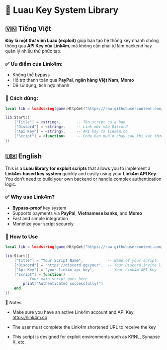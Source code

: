 # 🔐 Luau Key System Library

## 🇻🇳 Tiếng Việt

**Đây là một thư viện Luau (exploit)** giúp bạn tạo hệ thống key nhanh chóng thông qua **API Key của Link4m**, mà không cần phải tự làm backend hay quản lý nhiều thứ phức tạp.

### ✅ Ưu điểm của Link4m:
- Không thể bypass
- Hỗ trợ thanh toán qua **PayPal**, **ngân hàng Việt Nam**, **Momo**
- Dễ sử dụng, tích hợp nhanh

### 🚀 Cách dùng:

```lua
local lib = loadstring(game:HttpGet("https://raw.githubusercontent.com/Iamkhnah/authentication/refs/heads/main/main/script.luau"))()

lib:Start({
    ["Title"] = <string>,       -- Tên script của bạn
    ["Discord"] = <string>,     -- Link mời vào Discord
    ["Api Key"] = <string>,     -- API key từ link4m.co
    ["Script"] = <function>     -- Code bạn muốn chạy sau khi xác thực
})
```
## 🇺🇸 English

This is a **Luau library for exploit scripts** that allows you to implement a **Link4m-based key system** quickly and easily using your **Link4m API Key**. You don’t need to build your own backend or handle complex authentication logic.

### ✅ Why use Link4m?
- **Bypass-proof** key system
- Supports payments via **PayPal**, **Vietnamese banks**, and **Momo**
- Fast and simple integration
- Monetize your script securely

### 🚀 How to Use

```lua
local lib = loadstring(game:HttpGet("https://raw.githubusercontent.com/Iamkhnah/authentication/refs/heads/main/main/script.luau"))()

lib:Start({
    ["Title"] = "Your Script Name",           -- Name of your script
    ["Discord"] = "https://discord.gg/your",  -- Your Discord invite link
    ["Api Key"] = "your-link4m-api-key",      -- Your Link4m API Key
    ["Script"] = function()
        -- Your main script goes here
        print("Authenticated successfully!")
    end
})
```
📌 Notes
- Make sure you have an active Link4m account and API Key: https://link4m.co

- The user must complete the Link4m shortened URL to receive the key

- This script is designed for exploit environments such as KRNL, Synapse X, etc.
